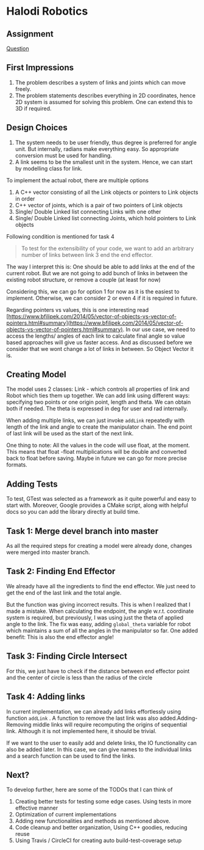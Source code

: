 # Halodi Robotics

## Assignment

[Question](Question.md)

## First Impressions

1. The problem describes a system of links and joints which can move freely.
2. The problem statements describes everything in 2D coordinates, hence 2D system is assumed for solving this problem. One can extend this to 3D if required.

## Design Choices

1. The system needs to be user friendly, thus degree is preferred for angle unit. But internally, radians make everything easy. So appropriate conversion must be used for handling.
2. A link seems to be the smallest unit in the system. Hence, we can start by modelling class for link.

To implement the actual robot, there are multiple options

1. A C++ vector consisting of all the Link objects or pointers to Link objects in order 
2. C++ vector of joints, which is a pair of two pointers of Link objects
3. Single/ Double Linked list connecting Links with one other
4. Single/ Double Linked list connecting Joints, which hold pointers to Link objects

Following condition is mentioned for task 4

> To test for the extensibility of your code, we want to add an arbitrary number of links between link 3 end the end effector.

The way I interpret this is: One should be able to add links at the end of the current robot. But we are not going to add bunch of links in between the existing robot structure, or remove a couple (at least for now)

Considering this, we can go for option 1 for now as it is the easiest to implement. Otherwise, we can consider 2 or even 4 if it is required in future. 

Regarding pointers vs values, this is one interesting read [https://www.bfilipek.com/2014/05/vector-of-objects-vs-vector-of-pointers.html#summary](https://www.bfilipek.com/2014/05/vector-of-objects-vs-vector-of-pointers.html#summary). In our use case, we need to access the lengths/ angles of each link to calculate final angle so value based approaches will give us faster access. And as discussed before we consider that we wont change a lot of links in between. So Object Vector it is.

## Creating Model

The model uses 2 classes: Link - which controls all properties of link and Robot which ties them up together. We can add link using different ways: specifying two points or one origin point, length and theta. We can obtain both if needed. The theta is expressed in deg for user and rad internally.

When adding multiple links, we can just invoke `addLink` repeatedly with length of the link and angle to create the manipulator chain. The end point of last link will be used as the start of the next link. 

One thing to note: All the values in the code will use float, at the moment. This means that float -float multiplications will be double and converted back to float before saving. Maybe in future we can go for more precise formats. 

## Adding Tests

To test, GTest was selected as a framework as it quite powerful and easy to start with. Moreover, Google provides a CMake script, along with helpful docs so you can add the library directly at build time. 

## Task 1: Merge devel branch into master

As all the required steps for creating a model were already done, changes were merged into master branch.

## Task 2: Finding End Effector

We already have all the ingredients to find the end effector. We just need to get the end of the last link and the total angle.

But the function was giving incorrect results. This is when I realized that I made a mistake. When calculating the endpoint, the angle w.r.t. coordinate system is required, but previously, I was using just the theta of applied angle to the link. The fix was easy, adding `global_theta` variable for robot which maintains a sum of all the angles in the manipulator so far. One added benefit: This is also the end effector angle!

## Task 3: Finding Circle Intersect

For this, we just have to check if the distance between end effector point and the center of circle is less than the radius of the circle

## Task 4: Adding links

In current implementation, we can already add links effortlessly using function `addLink` . A function to remove the last link was also added.Adding- Removing middle links will require recomputing the origins of sequential link. Although it is not implemented here, it should be trivial.

If we want to the user to easily add and delete links, the IO functionality can also be added later. In this case, we can give names to the individual links and a search function can be used to find the links.

## Next?

To develop further, here are some of the TODOs that I can think of

1. Creating better tests for testing some edge cases. Using tests in more effective manner
2. Optimization of current implementations
3. Adding new functionalities and methods as mentioned above.
4. Code cleanup and better organization, Using C++ goodies, reducing reuse
5. Using Travis / CircleCI for creating auto build-test-coverage setup